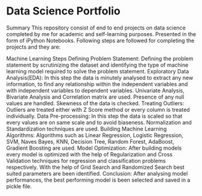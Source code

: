 # Data Science Portfolio
Summary
This repository consist of end to end projects on data science completed by me for academic and self-learning purposes. Presented in the form of iPython Notebooks. Following steps are followed for completing the projects and they are:

Machine Learning Steps
Defining Problem Statement: Defining the problem statement by scrutinizing the dataset and identifying the type of machine learning model required to solve the problem statement.
Exploratory Data Analysis(EDA): In this step the data is minutely analysed to extract any new information, to find any relationship within the independent variables and with independent variables to dependent variables. Univariate Analysis, Bivariate Analysis and Correlation matrix are used. Presence of any null values are handled. Skewness of the data is checked.
Treating Outliers: Outliers are treated either with Z Score method or every column is treated individually.
Data Pre-processing: In this step the data is scaled so that every values are on same scale and to avoid biaseness. Normalization and Standardization techniques are used.
Building Machine Learning Algorithms: Algorithms such as Linear Regression, Logistic Regression, SVM, Naves Bayes, KNN, Decision Tree, Random Forest, AdaBoost, Gradient Boosting are used.
Model Optimization: After building models every model is optimized with the help of Regularization and Cross Validation techniques for regression and classification problems respectively. With the help of Grid Search and Randomized Search best suited parameters are been identified.
Conclusion: After analysing model performances, the best performing model is been selected and saved in a pickle file.
